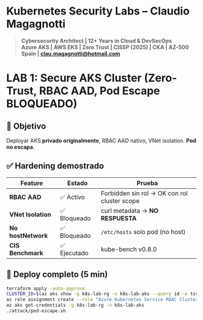 # Kubernetes Security Labs – Claudio Magagnotti

> **Cybersecurity Architect | 12+ Years in Cloud & DevSecOps**  
> **Azure AKS | AWS EKS | Zero Trust | CISSP (2025) | CKA | AZ-500**  
> **Spain | [clau.magagnotti@hotmail.com](mailto:clau.magagnotti@hotmail.com)**  

# LAB 1: Secure AKS Cluster (Zero-Trust, RBAC AAD, Pod Escape **BLOQUEADO**)

## 🎯 Objetivo
Deployar AKS **privado originalmente**, RBAC AAD nativo, VNet isolation. **Pod no escapa**.

## ✅ Hardening demostrado
| Feature | Estado | Prueba |
|---------|--------|--------|
| **RBAC AAD** | ✅ Activo | Forbidden sin rol → OK con rol cluster scope |
| **VNet Isolation** | ✅ Bloqueado | curl metadata → **NO RESPUESTA** |
| **No hostNetwork** | ✅ Bloqueado | `/etc/hosts` solo pod (no host) |
| **CIS Benchmark** | ✅ Ejecutado | kube-bench v0.8.0 |

## 🚀 Deploy completo (5 min)
```bash
terraform apply -auto-approve
CLUSTER_ID=$(az aks show -g k8s-lab-rg -n k8s-lab-aks --query id -o tsv)
az role assignment create --role "Azure Kubernetes Service RBAC Cluster Admin" --assignee yourAccount@yourDomain.com --scope $CLUSTER_ID
az aks get-credentials -g k8s-lab-rg -n k8s-lab-aks
./attack/pod-escape.sh
